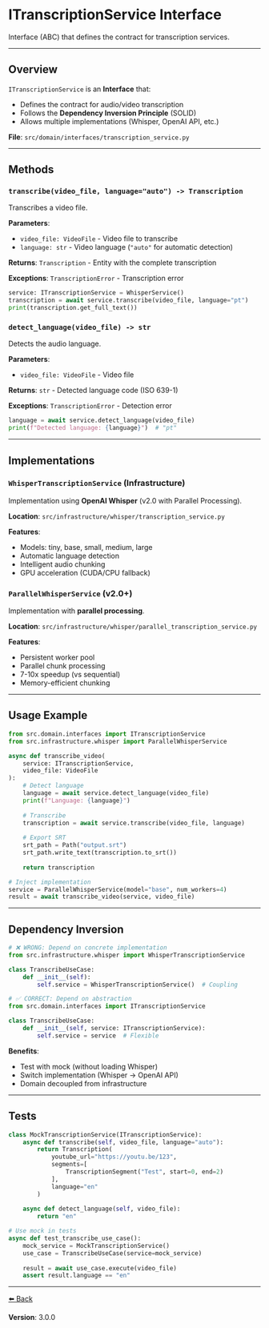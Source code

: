 # ITranscriptionService Interface

Interface (ABC) that defines the contract for transcription services.

---

## Overview

`ITranscriptionService` is an **Interface** that:
- Defines the contract for audio/video transcription
- Follows the **Dependency Inversion Principle** (SOLID)
- Allows multiple implementations (Whisper, OpenAI API, etc.)

**File**: `src/domain/interfaces/transcription_service.py`

---

## Methods

### `transcribe(video_file, language="auto") -> Transcription`
Transcribes a video file.

**Parameters**:
- `video_file: VideoFile` - Video file to transcribe
- `language: str` - Video language (`"auto"` for automatic detection)

**Returns**: `Transcription` - Entity with the complete transcription

**Exceptions**: `TranscriptionError` - Transcription error

```python
service: ITranscriptionService = WhisperService()
transcription = await service.transcribe(video_file, language="pt")
print(transcription.get_full_text())
```

### `detect_language(video_file) -> str`
Detects the audio language.

**Parameters**:
- `video_file: VideoFile` - Video file

**Returns**: `str` - Detected language code (ISO 639-1)

**Exceptions**: `TranscriptionError` - Detection error

```python
language = await service.detect_language(video_file)
print(f"Detected language: {language}")  # "pt"
```

---

## Implementations

### `WhisperTranscriptionService` (Infrastructure)
Implementation using **OpenAI Whisper** (v2.0 with Parallel Processing).

**Location**: `src/infrastructure/whisper/transcription_service.py`

**Features**:
- Models: tiny, base, small, medium, large
- Automatic language detection
- Intelligent audio chunking
- GPU acceleration (CUDA/CPU fallback)

### `ParallelWhisperService` (v2.0+)
Implementation with **parallel processing**.

**Location**: `src/infrastructure/whisper/parallel_transcription_service.py`

**Features**:
- Persistent worker pool
- Parallel chunk processing
- 7-10x speedup (vs sequential)
- Memory-efficient chunking

---

## Usage Example

```python
from src.domain.interfaces import ITranscriptionService
from src.infrastructure.whisper import ParallelWhisperService

async def transcribe_video(
    service: ITranscriptionService,
    video_file: VideoFile
):
    # Detect language
    language = await service.detect_language(video_file)
    print(f"Language: {language}")
    
    # Transcribe
    transcription = await service.transcribe(video_file, language)
    
    # Export SRT
    srt_path = Path("output.srt")
    srt_path.write_text(transcription.to_srt())
    
    return transcription

# Inject implementation
service = ParallelWhisperService(model="base", num_workers=4)
result = await transcribe_video(service, video_file)
```

---

## Dependency Inversion

```python
# ❌ WRONG: Depend on concrete implementation
from src.infrastructure.whisper import WhisperTranscriptionService

class TranscribeUseCase:
    def __init__(self):
        self.service = WhisperTranscriptionService()  # Coupling

# ✅ CORRECT: Depend on abstraction
from src.domain.interfaces import ITranscriptionService

class TranscribeUseCase:
    def __init__(self, service: ITranscriptionService):
        self.service = service  # Flexible
```

**Benefits**:
- Test with mock (without loading Whisper)
- Switch implementation (Whisper → OpenAI API)
- Domain decoupled from infrastructure

---

## Tests

```python
class MockTranscriptionService(ITranscriptionService):
    async def transcribe(self, video_file, language="auto"):
        return Transcription(
            youtube_url="https://youtu.be/123",
            segments=[
                TranscriptionSegment("Test", start=0, end=2)
            ],
            language="en"
        )
    
    async def detect_language(self, video_file):
        return "en"

# Use mock in tests
async def test_transcribe_use_case():
    mock_service = MockTranscriptionService()
    use_case = TranscribeUseCase(service=mock_service)
    
    result = await use_case.execute(video_file)
    assert result.language == "en"
```

---

[⬅️ Back](../README.md)

**Version**: 3.0.0